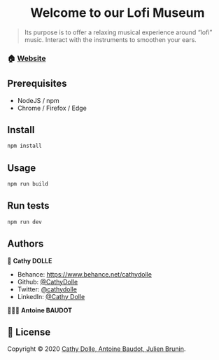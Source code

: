 <h1 align="center">Welcome to our Lofi Museum</h1>

> Its purpose is to offer a relaxing musical experience around “lofi” music. Interact with the instruments to smoothen your ears.

### 🏠 [Website](https://cathydolle.github.io/musicMuseum/)

## Prerequisites

- NodeJS / npm
- Chrome / Firefox / Edge

## Install

```sh
npm install
```

## Usage

```sh
npm run build
```

## Run tests

```sh
npm run dev
```

## Authors

👩 **Cathy DOLLE**

- Behance: https://www.behance.net/cathydolle
- Github: [@CathyDolle](https://github.com/CathyDolle/)
- Twitter: [@cathydolle](https://twitter.com/cathydolle/)
- LinkedIn: [@Cathy Dolle](https://www.linkedin.com/in/cathy-dolle-245236199/)

👨🏻‍💼 **Antoine BAUDOT**

## 📝 License

Copyright © 2020 [Cathy Dolle, Antoine Baudot, Julien Brunin](https://github.com/CathyDolle/).
